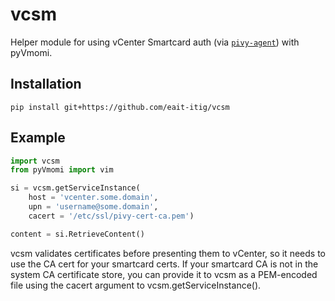 # vcsm

Helper module for using vCenter Smartcard auth (via
[`pivy-agent`](https://github.com/arekinath/pivy)) with pyVmomi.

## Installation

`pip install git+https://github.com/eait-itig/vcsm`

## Example

```python
import vcsm
from pyVmomi import vim

si = vcsm.getServiceInstance(
    host = 'vcenter.some.domain',
    upn = 'username@some.domain',
    cacert = '/etc/ssl/pivy-cert-ca.pem')

content = si.RetrieveContent()
```

vcsm validates certificates before presenting them to vCenter,
so it needs to use the CA cert for your smartcard certs. If your
smartcard CA is not in the system CA certificate store, you can
provide it to vcsm as a PEM-encoded file using the cacert argument
to vcsm.getServiceInstance().
